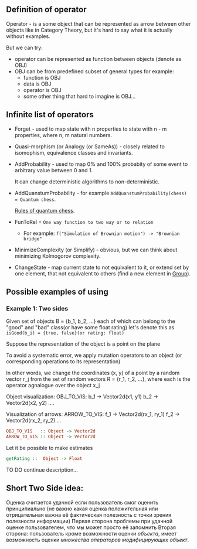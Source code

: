 ## Definition of operator
Operator - is a some object that can be represented as arrow between other objects like in Category Theory, but it's hard to say what it is actually without examples.

But we can try:
* operator can be represented as function between objects (denote as OBJ)
* OBJ can be from predefined subset of general types for example:
  + function is OBJ
  + data     is OBJ
  + operator is OBJ
  + some other thing that hard to imagine is OBJ...

## Infinite list of operators
* Forget - used to map state with n properties to state with n - m properties,
  where n, m natural numbers.

* Quasi-morphism (or Analogy (or SameAs)) - closely related to isomophism, equivalence classes and invariants.

* AddProbability - used to map 0% and 100% probabity of some event to arbitrary value between 0 and 1.

  It can change deterministic algorithms to non-deterministic.

* AddQuanstumProbability - for example `AddQuanstumProbability(chess) = Quantum chess`.

  [Rules of quantum chess](https://github.com/caphindsight/TrulyQuantumChess/wiki).

* FunToRel = `One way function to two way or to relation`
  + For example: `f("Simulation of Brownian motion") -> "Brownian bridge"`

* MinimizeComplexity (or Simplify) - obvious, but we can think about minimizing Kolmogorov complexity.

* ChangeState - map current state to not equivalent to it, or extend set by one element, that not equivalent to others (find a new element in [Group](https://en.wikipedia.org/wiki/Group_(mathematics))).

## Possible examples of using

### Example 1: Two sides

Given set of objects B = {b_1, b_2, ...} each of which can belong to the "good" and "bad" class(or have some float rating) let's denote this as `isGood(b_i) = {true, false}(or rating: float)`

Suppose the representation of the object is a point on the plane

To avoid a systematic error, we apply mutation operators to an object (or corresponding operations to its representation)

In other words, we change the coordinates (x, y) of a point by a random vector r_j
from the set of random vectors R = {r_1, r_2, ...}, where each is the operator agnalogue over the object x_j

Object visualization:
OBJ_TO_VIS:
b_1 -> Vector2d(x1, y1)
b_2 -> Vector2d(x2, y2)
 ....

Visualization of arrows:
ARROW_TO_VIS:
f_1 -> Vector2d(rx_1, ry_1)
f_2 -> Vector2d(rx_2, ry_2)
...

```hs
OBJ_TO_VIS   :: Object -> Vector2d
ARROW_TO_VIS :: Object -> Vector2d
```

Let it be possible to make estimates
```hs
getRating ::  Object -> Float
```

TO DO continue description...

## Short Two Side idea:
Оценка считается удачной если пользователь смог оценить принципиально (не важно какая оценка положительная или отрицательная важна её фактическая полезность с точки зрения полезности информации)
Первая сторона проблемы при удачной оценке пользователем, что мы может просто её запомнить
Вторая сторона: пользователь кроме возможности оценки _объекта_, имеет возможность оценки _множества операторов модифицирующих объект_.
